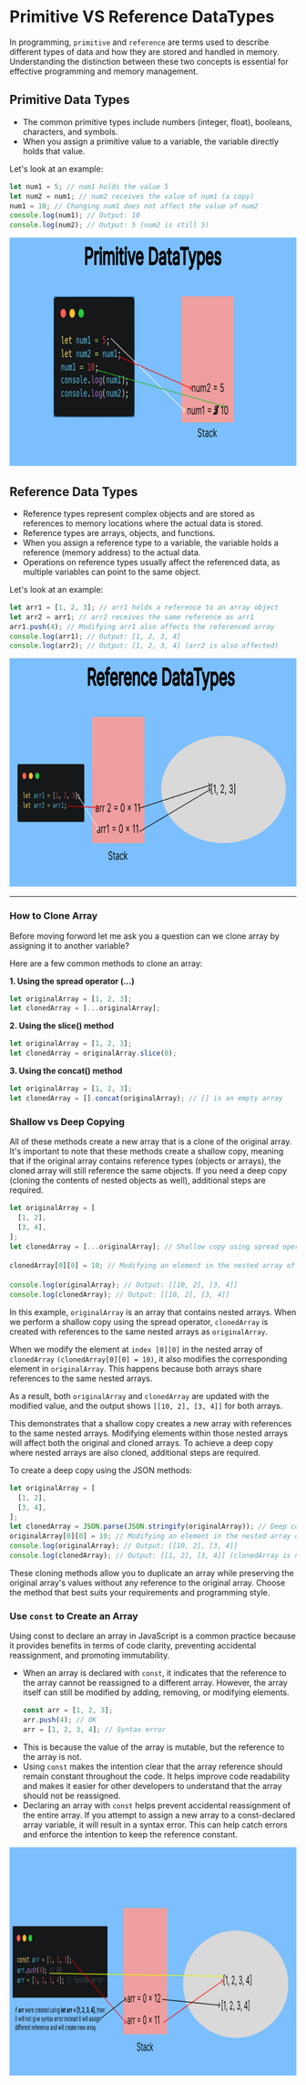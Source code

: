 # Primitive VS Reference DataTypes

In programming, `primitive` and `reference` are terms used to describe different types of data and how they are stored and handled in memory. Understanding the distinction between these two concepts is essential for effective programming and memory management.

## **Primitive Data Types**

- The common primitive types include numbers (integer, float), booleans, characters, and symbols.
- When you assign a primitive value to a variable, the variable directly holds that value.

Let's look at an example:

```js
let num1 = 5; // num1 holds the value 5
let num2 = num1; // num2 receives the value of num1 (a copy)
num1 = 10; // Changing num1 does not affect the value of num2
console.log(num1); // Output: 10
console.log(num2); // Output: 5 (num2 is still 5)
```

<p align="center">
 <img src="./images/primitive_arr.png"  width="700" height="400">
</p>

## **Reference Data Types**

- Reference types represent complex objects and are stored as references to memory locations where the actual data is stored.
- Reference types are arrays, objects, and functions.
- When you assign a reference type to a variable, the variable holds a reference (memory address) to the actual data.
- Operations on reference types usually affect the referenced data, as multiple variables can point to the same object.

Let's look at an example:

```js
let arr1 = [1, 2, 3]; // arr1 holds a reference to an array object
let arr2 = arr1; // arr2 receives the same reference as arr1
arr1.push(4); // Modifying arr1 also affects the referenced array
console.log(arr1); // Output: [1, 2, 3, 4]
console.log(arr2); // Output: [1, 2, 3, 4] (arr2 is also affected)
```

<p align="center">
 <img src="./images/reference_arr.png"  width="700" height="400">
</p>

---

### **How to Clone Array**

Before moving forword let me ask you a question can we clone array by assigning it to another variable?

Here are a few common methods to clone an array:

**1. Using the spread operator (...)**

```js
let originalArray = [1, 2, 3];
let clonedArray = [...originalArray];
```

**2. Using the slice() method**

```js
let originalArray = [1, 2, 3];
let clonedArray = originalArray.slice(0);
```

**3. Using the concat() method**

```js
let originalArray = [1, 2, 3];
let clonedArray = [].concat(originalArray); // [] is an empty array
```

### **Shallow vs Deep Copying**

All of these methods create a new array that is a clone of the original array. It's important to note that these methods create a shallow copy, meaning that if the original array contains reference types (objects or arrays), the cloned array will still reference the same objects. If you need a deep copy (cloning the contents of nested objects as well), additional steps are required.

```js
let originalArray = [
  [1, 2],
  [3, 4],
];
let clonedArray = [...originalArray]; // Shallow copy using spread operator

clonedArray[0][0] = 10; // Modifying an element in the nested array of clonedArray

console.log(originalArray); // Output: [[10, 2], [3, 4]]
console.log(clonedArray); // Output: [[10, 2], [3, 4]]
```

In this example, `originalArray` is an array that contains nested arrays. When we perform a shallow copy using the spread operator, `clonedArray` is created with references to the same nested arrays as `originalArray`.

When we modify the element at `index [0][0]` in the nested array of `clonedArray` `(clonedArray[0][0] = 10)`, it also modifies the corresponding element in `originalArray`. This happens because both arrays share references to the same nested arrays.

As a result, both `originalArray` and `clonedArray` are updated with the modified value, and the output shows `[[10, 2], [3, 4]]` for both arrays.

This demonstrates that a shallow copy creates a new array with references to the same nested arrays. Modifying elements within those nested arrays will affect both the original and cloned arrays. To achieve a deep copy where nested arrays are also cloned, additional steps are required.

To create a deep copy using the JSON methods:

```js
let originalArray = [
  [1, 2],
  [3, 4],
];
let clonedArray = JSON.parse(JSON.stringify(originalArray)); // Deep copy using JSON methods
originalArray[0][0] = 10; // Modifying an element in the nested array of originalArray
console.log(originalArray); // Output: [[10, 2], [3, 4]]
console.log(clonedArray); // Output: [[1, 2], [3, 4]] (clonedArray is not affected)
```

These cloning methods allow you to duplicate an array while preserving the original array's values without any reference to the original array. Choose the method that best suits your requirements and programming style.

### **Use `const` to Create an Array**

Using const to declare an array in JavaScript is a common practice because it provides benefits in terms of code clarity, preventing accidental reassignment, and promoting immutability.

- When an array is declared with `const`, it indicates that the reference to the array cannot be reassigned to a different array. However, the array itself can still be modified by adding, removing, or modifying elements.
  ```js
  const arr = [1, 2, 3];
  arr.push(4); // OK
  arr = [1, 2, 3, 4]; // Syntax error
  ```
- This is because the value of the array is mutable, but the reference to the array is not.
- Using `const` makes the intention clear that the array reference should remain constant throughout the code. It helps improve code readability and makes it easier for other developers to understand that the array should not be reassigned.
- Declaring an array with `const` helps prevent accidental reassignment of the entire array. If you attempt to assign a new array to a const-declared array variable, it will result in a syntax error. This can help catch errors and enforce the intention to keep the reference constant.

<p align="center">
 <img src="./images/use_const_to_create_array.png"  width="750" height="400">
</p>
